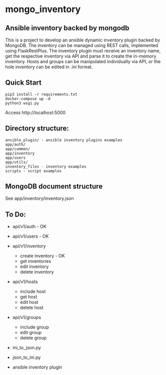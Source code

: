 # mongo_inventory

## Ansible inventory backed by mongodb

This is a project to develop an ansible dynamic inventory plugin backed by MongoDB. The inventory can be managed using REST calls, implemented using FlaskRestPlus. The inventory plugin must receive an inventory name, get the respective inventory via API and parse it to create the in-memory inventory. Hosts and groups can be manipulated individually via API, or the hole inventory can be edited in .ini format. 

## Quick Start
```
pip3 install -r requirements.txt
docker-compose up -d
python3 wsgi.py
```
Access http://localhost:5000

## Directory structure:
```
ansible_plugin/ - ansible inventory plugins examples
app/auth/ 
app/common/ 
app/inventory 
app/users
app/utils/
inventory_files - inventory examples
scripts - script examples
```
## MongoDB document structure
See app/inventory/inventory.json

## To Do:
- api/v1/auth - OK
- api/v1/users - OK
- api/v1/inventory
	- create inventory - OK
	- get inventories
	- edit inventory
	- delete inventory
- api/v1/hosts
	- include host
	- get host
	- edit host
	- delete host
- api/v1/groups
	- include group
	- edit group
	- delete group

- ini_to_json.py
- json_to_ini.py

- ansible inventory plugin
